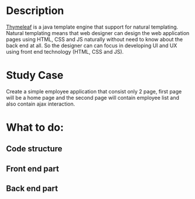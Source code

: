 # Description #
[Thymeleaf](http://www.thymeleaf.org/) is a java template engine that support for natural templating. Natural templating means that web designer can design the web application pages using HTML, CSS and JS naturally without need to know about the back end at all. So the designer can can focus in developing UI and UX using front end technology (HTML, CSS and JS).

# Study Case #
Create a simple employee application that consist only 2 page, first page will be a home page and the second page will contain employee list and also contain ajax interaction.

# What to do: #

## Code structure ##

## Front end part ##

## Back end part ##

